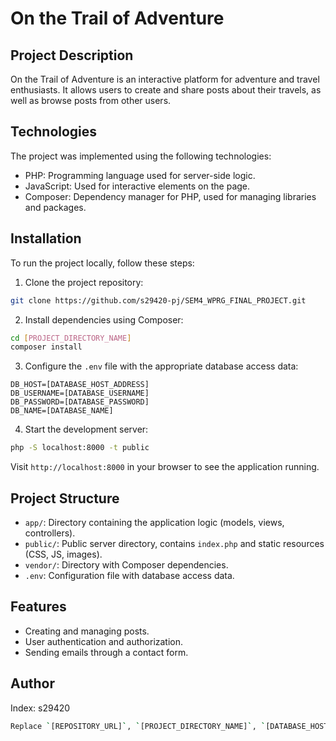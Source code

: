 # On the Trail of Adventure

## Project Description

On the Trail of Adventure is an interactive platform for adventure and travel enthusiasts. It allows users to create and share posts about their travels, as well as browse posts from other users.

## Technologies

The project was implemented using the following technologies:
- PHP: Programming language used for server-side logic.
- JavaScript: Used for interactive elements on the page.
- Composer: Dependency manager for PHP, used for managing libraries and packages.

## Installation

To run the project locally, follow these steps:

1. Clone the project repository:
```bash
git clone https://github.com/s29420-pj/SEM4_WPRG_FINAL_PROJECT.git
```

2. Install dependencies using Composer:
```bash
cd [PROJECT_DIRECTORY_NAME]
composer install
```

3. Configure the `.env` file with the appropriate database access data:
```dotenv
DB_HOST=[DATABASE_HOST_ADDRESS]
DB_USERNAME=[DATABASE_USERNAME]
DB_PASSWORD=[DATABASE_PASSWORD]
DB_NAME=[DATABASE_NAME]
```

4. Start the development server:
```bash
php -S localhost:8000 -t public
```

Visit `http://localhost:8000` in your browser to see the application running.

## Project Structure

- `app/`: Directory containing the application logic (models, views, controllers).
- `public/`: Public server directory, contains `index.php` and static resources (CSS, JS, images).
- `vendor/`: Directory with Composer dependencies.
- `.env`: Configuration file with database access data.

## Features

- Creating and managing posts.
- User authentication and authorization.
- Sending emails through a contact form.

## Author

Index: s29420
```bash
Replace `[REPOSITORY_URL]`, `[PROJECT_DIRECTORY_NAME]`, `[DATABASE_HOST_ADDRESS]`, `[DATABASE_USERNAME]`, `[DATABASE_PASSWORD]`, and `[DATABASE_NAME]` with the appropriate values for your project.
```